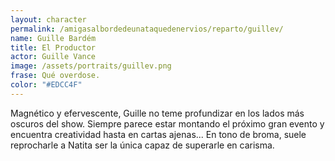 ```yaml
---
layout: character
permalink: /amigasalbordedeunataquedenervios/reparto/guillev/
name: Guille Bardém
title: El Productor
actor: Guille Vance
image: /assets/portraits/guillev.png
frase: Qué overdose.
color: "#EDCC4F"
---
```

Magnético y efervescente, Guille no teme profundizar en los lados más oscuros del show. Siempre parece estar montando el próximo gran evento y encuentra creatividad hasta en cartas ajenas... En tono de broma, suele reprocharle a Natita ser la única capaz de superarle en carisma.